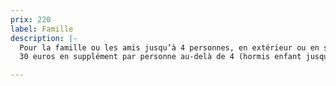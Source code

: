 ```yaml
---
prix: 220
label: Famille
description: |-
  Pour la famille ou les amis jusqu’à 4 personnes, en extérieur ou en studio
  30 euros en supplément par personne au-delà de 4 (hormis enfant jusqu’à 2 ans)

---
```

